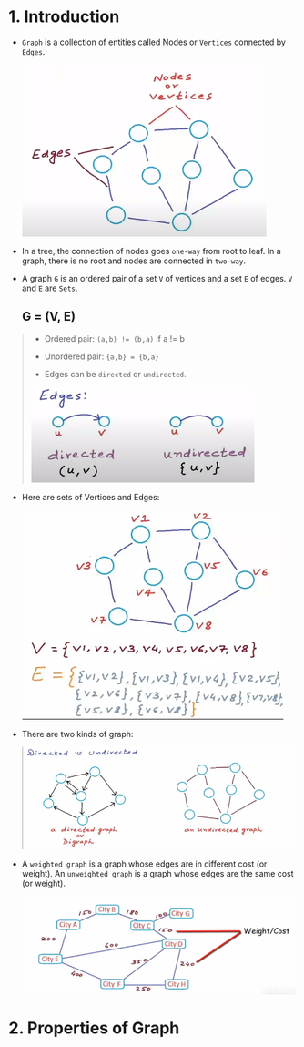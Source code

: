 # 1. Introduction

- `Graph` is a collection of entities called Nodes or `Vertices` connected by `Edges`.

    ![](img/img1.png)

- In a tree, the connection of nodes goes `one-way` from root to leaf. In a graph, there is no root and nodes are connected in `two-way`.

- A graph `G` is an ordered pair of a set `V` of vertices and a set `E` of edges. `V` and `E` are `Sets`.

    ## G = (V, E)

> - Ordered pair:
> `(a,b) != (b,a)` if a != b
>
> - Unordered pair:
> `{a,b} = {b,a}`
>
> - Edges can be `directed` or `undirected`.
>
> ![](img/img2.png)

- Here are sets of Vertices and Edges:

    ![](img/img3.png)

- There are two kinds of graph:

    ![](img/img4.png)

- A `weighted graph` is a graph whose edges are in different cost (or weight). An `unweighted graph` is a graph whose edges are the same cost (or weight).

    ![](img/img5.png)


# 2. Properties of Graph
